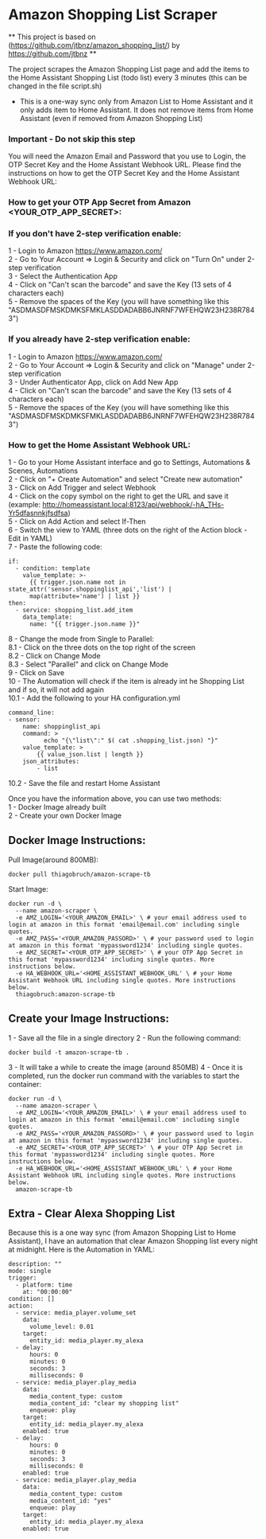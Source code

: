 # Amazon Shopping List Scraper
** This project is based on (https://github.com/jtbnz/amazon_shopping_list/) by https://github.com/jtbnz **

The project scrapes the Amazon Shopping List page and add the items to the Home Assistant Shopping List (todo list) every 3 minutes (this can be changed in the file script.sh)
* This is a one-way sync only from Amazon List to Home Assistant and it only adds item to Home Assistant. It does not remove items from Home Assistant (even if removed from Amazon Shopping List)

### Important - Do not skip this step<BR>
You will need the Amazon Email and Password that you use to Login, the OTP Secret Key and the Home Assistant Webhook URL.
Please find the instructions on how to get the OTP Secret Key and the Home Assistant Webhook URL:

### How to get your OTP App Secret from Amazon <YOUR_OTP_APP_SECRET>:<BR>
### If you don't have 2-step verification enable:<BR>
1 - Login to Amazon https://www.amazon.com/<BR>
2 - Go to Your Account => Login & Security and click on "Turn On" under 2-step verification<BR>
3 - Select the Authentication App<BR>
4 - Click on "Can't scan the barcode" and save the Key (13 sets of 4 characters each)<BR>
5 - Remove the spaces of the Key (you will have something like this "ASDMASDFMSKDMKSFMKLASDDADABB6JNRNF7WFEHQW23H238R7843")<BR>

### If you already have 2-step verification enable:<BR>
1 - Login to Amazon https://www.amazon.com/<BR>
2 - Go to Your Account => Login & Security and click on "Manage" under 2-step verification<BR>
3 - Under Authenticator App, click on Add New App<BR>
4 - Click on "Can't scan the barcode" and save the Key (13 sets of 4 characters each)<BR>
5 - Remove the spaces of the Key (you will have something like this "ASDMASDFMSKDMKSFMKLASDDADABB6JNRNF7WFEHQW23H238R7843")<BR>

### How to get the Home Assistant Webhook URL:<BR>
1 - Go to your Home Assistant interface and go to Settings, Automations & Scenes, Automations<BR>
2 - Click on "+ Create Automation" and select "Create new automation"<BR>
3 - Click on Add Trigger and select Webhook<BR>
4 - Click on the copy symbol on the right to get the URL and save it (example: http://homeassistant.local:8123/api/webhook/-hA_THs-Yr5dfasnnkjfsdfsa)<BR>
5 - Click on Add Action and select If-Then<BR>
6 - Switch the view to YAML (three dots on the right of the Action block - Edit in YAML)<BR>
7 - Paste the following code:<BR>
```
if:
  - condition: template
    value_template: >-
      {{ trigger.json.name not in state_attr('sensor.shoppinglist_api','list') |
      map(attribute='name') | list }}
then:
  - service: shopping_list.add_item
    data_template:
      name: "{{ trigger.json.name }}"
```
8 - Change the mode from Single to Parallel: <BR>
8.1 - Click on the three dots on the top right of the screen<BR>
8.2 - Click on Change Mode<BR>
8.3 - Select "Parallel" and click on Change Mode<BR>
9 - Click on Save<BR>
10 - The Automation will check if the item is already int he Shopping List and if so, it will not add again<BR>
10.1 - Add the following to your HA configuration.yml<BR>
```
command_line:
- sensor:
    name: shoppinglist_api
    command: >
          echo "{\"list\":" $( cat .shopping_list.json) "}" 
    value_template: > 
        {{ value_json.list | length }}
    json_attributes:
        - list
```
10.2 - Save the file and restart Home Assistant<BR>

Once you have the information above, you can use two methods:<BR>
1 - Docker Image already built<BR>
2 - Create your own Docker Image<BR>

## Docker Image Instructions:
Pull Image(around 800MB):
```
docker pull thiagobruch/amazon-scrape-tb
```
Start Image:
```
docker run -d \
  --name amazon-scraper \
  -e AMZ_LOGIN='<YOUR_AMAZON_EMAIL>' \ # your email address used to login at amazon in this format 'email@email.com' including single quotes.
  -e AMZ_PASS='<YOUR_AMAZON_PASSORD>' \ # your password used to login at amazon in this format 'mypassword1234' including single quotes.
  -e AMZ_SECRET='<YOUR_OTP_APP_SECRET>' \ # your OTP App Secret in this format 'mypassword1234' including single quotes. More instructions below.
  -e HA_WEBHOOK_URL='<HOME_ASSISTANT_WEBHOOK_URL' \ # your Home Assistant Webhook URL including single quotes. More instructions below.
  thiagobruch:amazon-scrape-tb
```

## Create your Image Instructions:
1 - Save all the file in a single directory
2 - Run the following command:
```
docker build -t amazon-scrape-tb .
```
3 - It will take a while to create the image (around 850MB)
4 - Once it is completed, run the docker run command with the variables to start the container:
```
docker run -d \
  --name amazon-scraper \
  -e AMZ_LOGIN='<YOUR_AMAZON_EMAIL>' \ # your email address used to login at amazon in this format 'email@email.com' including single quotes.
  -e AMZ_PASS='<YOUR_AMAZON_PASSORD>' \ # your password used to login at amazon in this format 'mypassword1234' including single quotes.
  -e AMZ_SECRET='<YOUR_OTP_APP_SECRET>' \ # your OTP App Secret in this format 'mypassword1234' including single quotes. More instructions below.
  -e HA_WEBHOOK_URL='<HOME_ASSISTANT_WEBHOOK_URL' \ # your Home Assistant Webhook URL including single quotes. More instructions below.
  amazon-scrape-tb
```

## Extra - Clear Alexa Shopping List
Because this is a one way sync (from Amazon Shopping List to Home Assistant), I have an automation that clear Amazon Shopping list every night at midnight.
Here is the Automation in YAML:

```
description: ""
mode: single
trigger:
  - platform: time
    at: "00:00:00"
condition: []
action:
  - service: media_player.volume_set
    data:
      volume_level: 0.01
    target:
      entity_id: media_player.my_alexa
  - delay:
      hours: 0
      minutes: 0
      seconds: 3
      milliseconds: 0
  - service: media_player.play_media
    data:
      media_content_type: custom
      media_content_id: "clear my shopping list"
      enqueue: play
    target:
      entity_id: media_player.my_alexa
    enabled: true
  - delay:
      hours: 0
      minutes: 0
      seconds: 3
      milliseconds: 0
    enabled: true
  - service: media_player.play_media
    data:
      media_content_type: custom
      media_content_id: "yes"
      enqueue: play
    target:
      entity_id: media_player.my_alexa
    enabled: true



